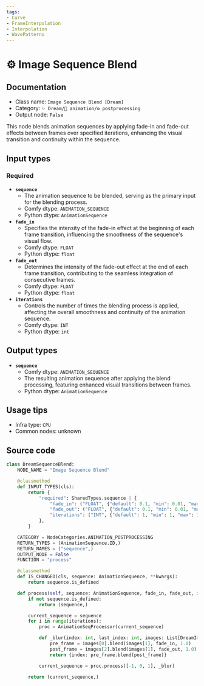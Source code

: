 ```yaml
---
tags:
- Curve
- FrameInterpolation
- Interpolation
- WavePatterns
---
```


# ⚙ Image Sequence Blend
## Documentation
- Class name: `Image Sequence Blend [Dream]`
- Category: `✨ Dream/🎥 animation/⚙ postprocessing`
- Output node: `False`

This node blends animation sequences by applying fade-in and fade-out effects between frames over specified iterations, enhancing the visual transition and continuity within the sequence.
## Input types
### Required
- **`sequence`**
    - The animation sequence to be blended, serving as the primary input for the blending process.
    - Comfy dtype: `ANIMATION_SEQUENCE`
    - Python dtype: `AnimationSequence`
- **`fade_in`**
    - Specifies the intensity of the fade-in effect at the beginning of each frame transition, influencing the smoothness of the sequence's visual flow.
    - Comfy dtype: `FLOAT`
    - Python dtype: `float`
- **`fade_out`**
    - Determines the intensity of the fade-out effect at the end of each frame transition, contributing to the seamless integration of consecutive frames.
    - Comfy dtype: `FLOAT`
    - Python dtype: `float`
- **`iterations`**
    - Controls the number of times the blending process is applied, affecting the overall smoothness and continuity of the animation sequence.
    - Comfy dtype: `INT`
    - Python dtype: `int`
## Output types
- **`sequence`**
    - Comfy dtype: `ANIMATION_SEQUENCE`
    - The resulting animation sequence after applying the blend processing, featuring enhanced visual transitions between frames.
    - Python dtype: `AnimationSequence`
## Usage tips
- Infra type: `CPU`
- Common nodes: unknown


## Source code
```python
class DreamSequenceBlend:
    NODE_NAME = "Image Sequence Blend"

    @classmethod
    def INPUT_TYPES(cls):
        return {
            "required": SharedTypes.sequence | {
                "fade_in": ("FLOAT", {"default": 0.1, "min": 0.01, "max": 0.5}),
                "fade_out": ("FLOAT", {"default": 0.1, "min": 0.01, "max": 0.5}),
                "iterations": ("INT", {"default": 1, "min": 1, "max": 10}),
            },
        }

    CATEGORY = NodeCategories.ANIMATION_POSTPROCESSING
    RETURN_TYPES = (AnimationSequence.ID,)
    RETURN_NAMES = ("sequence",)
    OUTPUT_NODE = False
    FUNCTION = "process"

    @classmethod
    def IS_CHANGED(cls, sequence: AnimationSequence, **kwargs):
        return sequence.is_defined

    def process(self, sequence: AnimationSequence, fade_in, fade_out, iterations):
        if not sequence.is_defined:
            return (sequence,)

        current_sequence = sequence
        for i in range(iterations):
            proc = AnimationSeqProcessor(current_sequence)

            def _blur(index: int, last_index: int, images: List[DreamImage]):
                pre_frame = images[0].blend(images[1], fade_in, 1.0)
                post_frame = images[2].blend(images[1], fade_out, 1.0)
                return {index: pre_frame.blend(post_frame)}

            current_sequence = proc.process([-1, 0, 1], _blur)

        return (current_sequence,)

```
